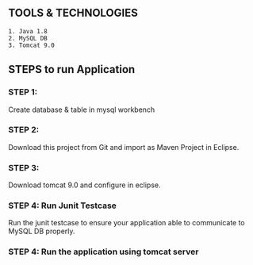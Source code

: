 ## TOOLS & TECHNOLOGIES
	1. Java 1.8
	2. MySQL DB
	3. Tomcat 9.0


## STEPS to run Application

### STEP 1:
Create database & table in mysql workbench

### STEP 2:
Download this project from Git and import as Maven Project in Eclipse.

### STEP 3:
Download tomcat 9.0 and configure in eclipse.

### STEP 4: Run Junit Testcase
Run the junit testcase to ensure your application able to communicate to MySQL DB properly.

### STEP 4: Run the application using tomcat server
